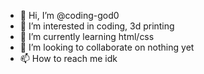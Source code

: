 - 👋 Hi, I’m @coding-god0
- 👀 I’m interested in coding, 3d printing
- 🌱 I’m currently learning html/css
- 💞️ I’m looking to collaborate on nothing yet
- 📫 How to reach me idk


